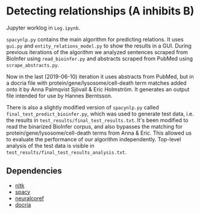 # Detecting relationships (A inhibits B)

Jupyter worklog in `Log.ipynb`.

`spacynlp.py` contains the main algorithm for predicting relations. It uses `gui.py` and `entity_relations_model.py` to show the results in a GUI. 
During previous iterations of the algorithm we analyzed sentences scraped from BioInfer using `read_bioinfer.py` and abstracts scraped from PubMed using `scrape_abstracts.py`.

Now in the last (2019-06-10) iteration it uses abstracts from PubMed, but in a docria file with protein/gene/lysosome/cell-death term matches added onto it by Anna Palmqvist Sjövall & Eric Holmström. It generates an output file intended for use by Hannes Berntsson.

There is also a slightly modified version of `spacynlp.py` called `final_test_predict_bioinfer.py`, which was used to generate test data, i.e. the results in `test_results/final_test_results.txt`.
It's been modified to read the binarized BioInfer corpus, and also bypasses the matching for protein/gene/lysosome/cell-death terms from Anna & Eric. This allowed us to evaluate the performance of our algorithm independently. Top-level analysis of the test data is visible in `test_results/final_test_results_analysis.txt`.

## Dependencies

- [nltk](https://www.ntlk.org)
- [spacy](https://spacy.io)
- [neuralcoref](https://github.com/huggingface/neuralcoref)
- [docria](https://pypi.org/project/docria)
